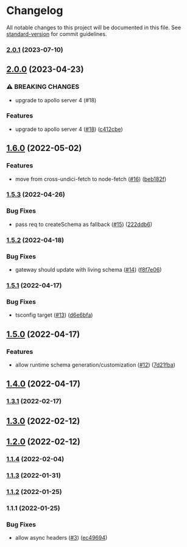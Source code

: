 # Changelog

All notable changes to this project will be documented in this file. See [standard-version](https://github.com/conventional-changelog/standard-version) for commit guidelines.

### [2.0.1](https://github.com/sammysaglam/federation-with-subscriptions/compare/v2.0.0...v2.0.1) (2023-07-10)

## [2.0.0](https://github.com/sammysaglam/federation-with-subscriptions/compare/v1.6.0...v2.0.0) (2023-04-23)


### ⚠ BREAKING CHANGES

* upgrade to apollo server 4 (#18)

### Features

* upgrade to apollo server 4 ([#18](https://github.com/sammysaglam/federation-with-subscriptions/issues/18)) ([c412cbe](https://github.com/sammysaglam/federation-with-subscriptions/commit/c412cbe6379a2a74aef614c54535948bc6ea8624))

## [1.6.0](https://github.com/sammysaglam/federation-with-subscriptions/compare/v1.5.3...v1.6.0) (2022-05-02)


### Features

* move from cross-undici-fetch to node-fetch ([#16](https://github.com/sammysaglam/federation-with-subscriptions/issues/16)) ([beb182f](https://github.com/sammysaglam/federation-with-subscriptions/commit/beb182f2a4b19be89cae4e1f842cc1c3098b5204))

### [1.5.3](https://github.com/sammysaglam/federation-with-subscriptions/compare/v1.5.2...v1.5.3) (2022-04-26)


### Bug Fixes

* pass req to createSchema as fallback ([#15](https://github.com/sammysaglam/federation-with-subscriptions/issues/15)) ([222ddb6](https://github.com/sammysaglam/federation-with-subscriptions/commit/222ddb6bd18f22878a63a69fd1ccd79606cddba4))

### [1.5.2](https://github.com/sammysaglam/federation-with-subscriptions/compare/v1.5.1...v1.5.2) (2022-04-18)


### Bug Fixes

* gateway should update with living schema ([#14](https://github.com/sammysaglam/federation-with-subscriptions/issues/14)) ([f8f7e06](https://github.com/sammysaglam/federation-with-subscriptions/commit/f8f7e0636b1645bae7cdd63e932b9727d92817de))

### [1.5.1](https://github.com/sammysaglam/federation-with-subscriptions/compare/v1.5.0...v1.5.1) (2022-04-17)


### Bug Fixes

* tsconfig target ([#13](https://github.com/sammysaglam/federation-with-subscriptions/issues/13)) ([d6e6bfa](https://github.com/sammysaglam/federation-with-subscriptions/commit/d6e6bfa0c190de8de2895ded98a3496e53318ccd))

## [1.5.0](https://github.com/sammysaglam/federation-with-subscriptions/compare/v1.4.0...v1.5.0) (2022-04-17)


### Features

* allow runtime schema generation/customization ([#12](https://github.com/sammysaglam/federation-with-subscriptions/issues/12)) ([7d21fba](https://github.com/sammysaglam/federation-with-subscriptions/commit/7d21fbacbe07fefe4d449c5a8fb58cf98ec9bab6))

## [1.4.0](https://github.com/sammysaglam/federation-with-subscriptions/compare/v1.3.1...v1.4.0) (2022-04-17)

### [1.3.1](https://github.com/sammysaglam/federation-with-subscriptions/compare/v1.3.0...v1.3.1) (2022-02-17)

## [1.3.0](https://github.com/sammysaglam/federation-with-subscriptions/compare/v1.2.0...v1.3.0) (2022-02-12)

## [1.2.0](https://github.com/sammysaglam/federation-with-subscriptions/compare/v1.1.4...v1.2.0) (2022-02-12)

### [1.1.4](https://github.com/sammysaglam/federation-with-subscriptions/compare/v1.1.3...v1.1.4) (2022-02-04)

### [1.1.3](https://github.com/sammysaglam/federation-with-subscriptions/compare/v1.1.2...v1.1.3) (2022-01-31)

### [1.1.2](https://github.com/sammysaglam/federation-with-subscriptions/compare/v1.1.1...v1.1.2) (2022-01-25)

### 1.1.1 (2022-01-25)


### Bug Fixes

* allow async headers ([#3](https://github.com/sammysaglam/federation-with-subscriptions/issues/3)) ([ec49694](https://github.com/sammysaglam/federation-with-subscriptions/commit/ec4969447900171690f162fb204042c1d2cebd6e))
